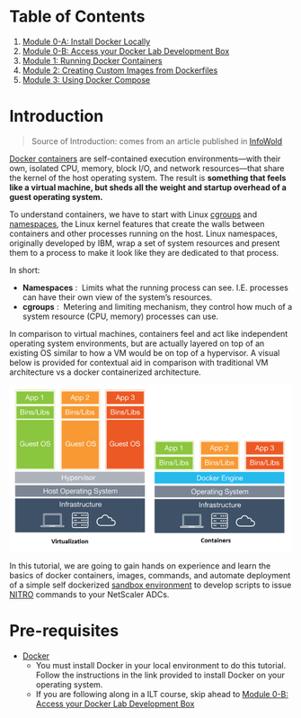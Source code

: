 # Table of Contents

1. [Module 0-A: Install Docker Locally](https://hub.docker.com/?next=https%3A%2F%2Fhub.docker.com%2F)
2. [Module 0-B: Access your Docker Lab Development Box](./Module-0)
2. [Module 1: Running Docker Containers](./Module-1)
3. [Module 2: Creating Custom Images from Dockerfiles](./Module-2)
4. [Module 3: Using Docker Compose](./Module-3)

# Introduction 

> Source of Introduction: comes from an article published in [InfoWold](http://www.infoworld.com/article/3204171/linux/what-is-docker-linux-containers-explained.html)

[Docker containers](https://blog.docker.com/2016/05/docker-101-getting-to-know-docker/) are self-contained execution environments—with their own, isolated CPU, memory, block I/O, and network resources—that share the kernel of the host operating system. The result is **something that feels like a virtual machine, but sheds all the weight and startup overhead of a guest operating system.** 

To understand containers, we have to start with Linux [cgroups](https://sysadmincasts.com/episodes/14-introduction-to-linux-control-groups-cgroups) and [namespaces](http://blogs.igalia.com/dpino/2016/04/10/network-namespaces/), the Linux kernel features that create the walls between containers and other processes running on the host. Linux namespaces, originally developed by IBM, wrap a set of system resources and present them to a process to make it look like they are dedicated to that process.

In short: 

  * **Namespaces** :  Limits what the running process can see. I.E. processes can have their own view of the system’s resources.
  * **cgroups** :  Metering and limiting mechanism, they control how much of a system resource (CPU, memory) processes can use.

In comparison to virtual machines, containers feel and act like independent operating system environments, but are actually layered on top of an existing OS similar to how a VM would be on top of a hypervisor. A visual below is provided for contextual aid in comparison with traditional VM architecture vs a docker containerized architecture. 

  ![Container vs VMs](images/containers-visual.png)

In this tutorial, we are going to gain hands on experience and learn the basics of docker containers, images, commands, and automate deployment of a simple self dockerized [sandbox environment](https://github.com/Citrix-TechSpecialist/nitro-ide/tree/0206630bd6903887d599613a42dd65da550cc37e) to develop scripts to issue [NITRO](http://docs.citrix.com/ja-jp/netscaler/11/nitro-api.html) commands to your NetScaler ADCs. 

# Pre-requisites 

  * [Docker](https://docs.docker.com/engine/installation/)
  	* You must install Docker in your local environment to do this tutorial. Follow the instructions in the link provided to install Docker on your operating system. 
  	* If you are following along in a ILT course, skip ahead to [Module 0-B: Access your Docker Lab Development Box](./Module-0)
